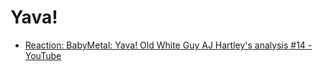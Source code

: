 # Yava!

* [Reaction: BabyMetal: Yava! Old White Guy AJ Hartley's analysis #14 - YouTube](https://www.youtube.com/watch?v=kib7zf-Ulfk&list=PLbMSceCLFM-S8CORnK0CqGFCgdb2HKsU6&index=28&ab_channel=AndrewHartley)
